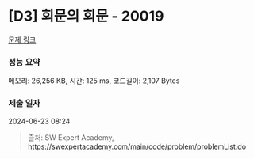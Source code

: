 # [D3] 회문의 회문 - 20019 

[문제 링크](https://swexpertacademy.com/main/code/problem/problemDetail.do?contestProbId=AY2hjCWKbykDFATh) 

### 성능 요약

메모리: 26,256 KB, 시간: 125 ms, 코드길이: 2,107 Bytes

### 제출 일자

2024-06-23 08:24



> 출처: SW Expert Academy, https://swexpertacademy.com/main/code/problem/problemList.do